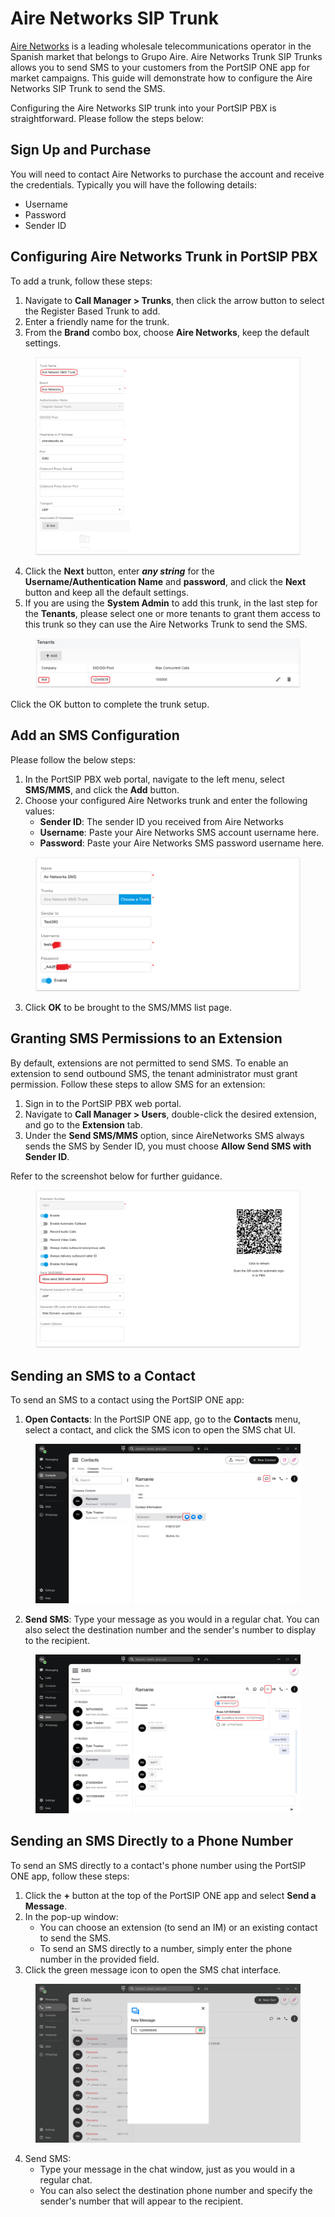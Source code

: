 # Aire Networks SIP Trunk

[Aire Networks](https://airenetworks.es/) is a leading wholesale telecommunications operator in the Spanish market that belongs to Grupo Aire. Aire Networks Trunk SIP Trunks allows you to send SMS to your customers from the PortSIP ONE app for market campaigns. This guide will demonstrate how to configure the Aire Networks SIP Trunk to send the SMS.

Configuring the Aire Networks SIP trunk into your PortSIP PBX is straightforward. Please follow the steps below:

## Sign Up and Purchase

You will need to contact Aire Networks to purchase the account and receive the credentials. Typically you will have the following details:

* Username
* Password
* Sender ID

## Configuring Aire Networks Trunk in PortSIP PBX

To add a trunk, follow these steps:

1. Navigate to **Call Manager > Trunks**, then click the arrow button to select the Register Based Trunk to add.
2. Enter a friendly name for the trunk.
3. From the **Brand** combo box, choose **Aire Networks**, keep the default settings.

<figure><img src="../../.gitbook/assets/air_network_trunk_1.png" alt=""><figcaption></figcaption></figure>

4. Click the **Next** button, enter _**any string**_ for the **Username/Authentication Name** and **password**, and click the **Next** button and keep all the default settings.
5. If you are using the **System Admin** to add this trunk, in the last step for the **Tenants**, please select one or more tenants to grant them access to this trunk so they can use the Aire Networks Trunk to send the SMS.&#x20;

<figure><img src="../../.gitbook/assets/air_network_trunk_2.png" alt=""><figcaption></figcaption></figure>

Click the OK button to complete the trunk setup.

## Add an SMS Configuration

Please follow the below steps:

1. In the PortSIP PBX web portal, navigate to the left menu, select **SMS/MMS**, and click the **Add** button.&#x20;
2. Choose your configured Aire Networks trunk and enter the following values:
   * **Sender ID**: The sender ID you received from Aire Networks
   * **Username**: Paste your Aire Networks SMS account username here.
   * **Password**: Paste your Aire Networks SMS password username here.

<figure><img src="../../.gitbook/assets/air_network_trunk_3.png" alt=""><figcaption></figcaption></figure>

3. Click **OK** to be brought to the SMS/MMS list page.&#x20;

## Granting SMS Permissions to an Extension

By default, extensions are not permitted to send SMS. To enable an extension to send outbound SMS, the tenant administrator must grant permission. Follow these steps to allow SMS for an extension:

1. Sign in to the PortSIP PBX web portal.
2. Navigate to **Call Manager > Users**, double-click the desired extension, and go to the **Extension** tab.
3. Under the **Send SMS/MMS** option, since AireNetworks SMS always sends the SMS by Sender ID, you must choose **Allow Send SMS with Sender ID**.&#x20;

Refer to the screenshot below for further guidance.

<figure><img src="../../.gitbook/assets/air_network_trunk_4.png" alt=""><figcaption></figcaption></figure>

## Sending an SMS to a Contact

To send an SMS to a contact using the PortSIP ONE app:

1. **Open Contacts**: In the PortSIP ONE app, go to the **Contacts** menu, select a contact, and click the SMS icon to open the SMS chat UI.



<figure><img src="../../.gitbook/assets/portsip_pbx_sms1.png" alt=""><figcaption></figcaption></figure>

2. **Send SMS**: Type your message as you would in a regular chat. You can also select the destination number and the sender's number to display to the recipient.

<figure><img src="../../.gitbook/assets/portsip_pbx_sms2.png" alt=""><figcaption></figcaption></figure>

## Sending an SMS Directly to a Phone Number

To send an SMS directly to a contact's phone number using the PortSIP ONE app, follow these steps:

1. Click the **+** button at the top of the PortSIP ONE app and select **Send a Message**.
2. In the pop-up window:
   * You can choose an extension (to send an IM) or an existing contact to send the SMS.
   * To send an SMS directly to a number, simply enter the phone number in the provided field.
3. Click the green message icon to open the SMS chat interface.

<figure><img src="../../.gitbook/assets/portsip_pbx_sms3.png" alt=""><figcaption></figcaption></figure>

4. Send SMS:
   * Type your message in the chat window, just as you would in a regular chat.
   * You can also select the destination phone number and specify the sender's number that will appear to the recipient.

